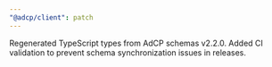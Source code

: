 ```yaml
---
"@adcp/client": patch
---
```


Regenerated TypeScript types from AdCP schemas v2.2.0. Added CI validation to prevent schema synchronization issues in releases.

